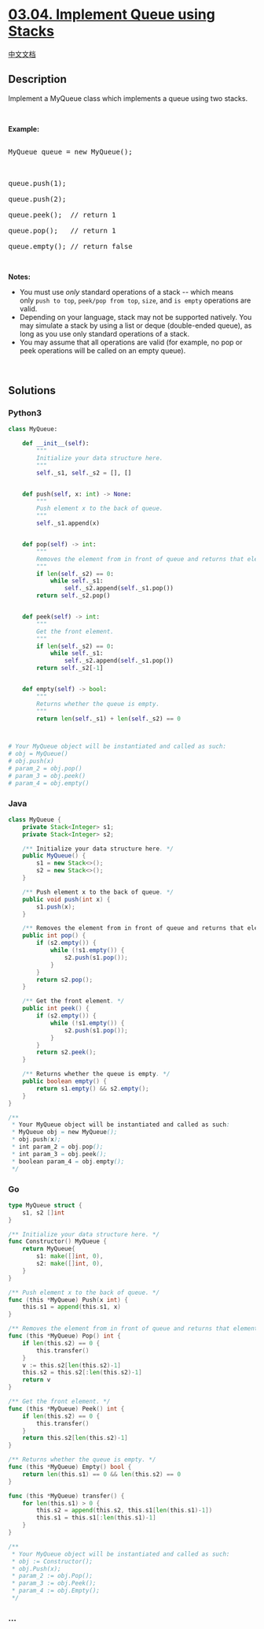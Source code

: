 # [03.04. Implement Queue using Stacks](https://leetcode-cn.com/problems/implement-queue-using-stacks-lcci)

[中文文档](/lcci/03.04.Implement%20Queue%20using%20Stacks/README.md)

## Description

<p>Implement a MyQueue class which implements a queue using two stacks.</p>

&nbsp;

<p><strong>Example: </strong></p>

<pre>

MyQueue queue = new MyQueue();



queue.push(1);

queue.push(2);

queue.peek();  // return 1

queue.pop();   // return 1

queue.empty(); // return false</pre>

<p>&nbsp;</p>

<p><b>Notes:</b></p>

<ul>
	<li>You must use&nbsp;<i>only</i>&nbsp;standard operations of a stack -- which means only&nbsp;<code>push to top</code>,&nbsp;<code>peek/pop from top</code>,&nbsp;<code>size</code>, and&nbsp;<code>is empty</code>&nbsp;operations are valid.</li>
	<li>Depending on your language, stack may not be supported natively. You may simulate a stack by using a list or deque (double-ended queue), as long as you use only standard operations of a stack.</li>
	<li>You may assume that all operations are valid (for example, no pop or peek operations will be called on an empty queue).</li>
</ul>

<p>&nbsp;</p>

## Solutions

<!-- tabs:start -->

### **Python3**

```python
class MyQueue:

    def __init__(self):
        """
        Initialize your data structure here.
        """
        self._s1, self._s2 = [], []


    def push(self, x: int) -> None:
        """
        Push element x to the back of queue.
        """
        self._s1.append(x)


    def pop(self) -> int:
        """
        Removes the element from in front of queue and returns that element.
        """
        if len(self._s2) == 0:
            while self._s1:
                self._s2.append(self._s1.pop())
        return self._s2.pop()


    def peek(self) -> int:
        """
        Get the front element.
        """
        if len(self._s2) == 0:
            while self._s1:
                self._s2.append(self._s1.pop())
        return self._s2[-1]


    def empty(self) -> bool:
        """
        Returns whether the queue is empty.
        """
        return len(self._s1) + len(self._s2) == 0



# Your MyQueue object will be instantiated and called as such:
# obj = MyQueue()
# obj.push(x)
# param_2 = obj.pop()
# param_3 = obj.peek()
# param_4 = obj.empty()
```

### **Java**

```java
class MyQueue {
    private Stack<Integer> s1;
    private Stack<Integer> s2;

    /** Initialize your data structure here. */
    public MyQueue() {
        s1 = new Stack<>();
        s2 = new Stack<>();
    }

    /** Push element x to the back of queue. */
    public void push(int x) {
        s1.push(x);
    }

    /** Removes the element from in front of queue and returns that element. */
    public int pop() {
        if (s2.empty()) {
            while (!s1.empty()) {
                s2.push(s1.pop());
            }
        }
        return s2.pop();
    }

    /** Get the front element. */
    public int peek() {
        if (s2.empty()) {
            while (!s1.empty()) {
                s2.push(s1.pop());
            }
        }
        return s2.peek();
    }

    /** Returns whether the queue is empty. */
    public boolean empty() {
        return s1.empty() && s2.empty();
    }
}

/**
 * Your MyQueue object will be instantiated and called as such:
 * MyQueue obj = new MyQueue();
 * obj.push(x);
 * int param_2 = obj.pop();
 * int param_3 = obj.peek();
 * boolean param_4 = obj.empty();
 */
```

### **Go**

```go
type MyQueue struct {
	s1, s2 []int
}

/** Initialize your data structure here. */
func Constructor() MyQueue {
	return MyQueue{
		s1: make([]int, 0),
		s2: make([]int, 0),
	}
}

/** Push element x to the back of queue. */
func (this *MyQueue) Push(x int) {
	this.s1 = append(this.s1, x)
}

/** Removes the element from in front of queue and returns that element. */
func (this *MyQueue) Pop() int {
	if len(this.s2) == 0 {
		this.transfer()
	}
	v := this.s2[len(this.s2)-1]
	this.s2 = this.s2[:len(this.s2)-1]
	return v
}

/** Get the front element. */
func (this *MyQueue) Peek() int {
	if len(this.s2) == 0 {
		this.transfer()
	}
	return this.s2[len(this.s2)-1]
}

/** Returns whether the queue is empty. */
func (this *MyQueue) Empty() bool {
	return len(this.s1) == 0 && len(this.s2) == 0
}

func (this *MyQueue) transfer() {
	for len(this.s1) > 0 {
		this.s2 = append(this.s2, this.s1[len(this.s1)-1])
		this.s1 = this.s1[:len(this.s1)-1]
	}
}

/**
 * Your MyQueue object will be instantiated and called as such:
 * obj := Constructor();
 * obj.Push(x);
 * param_2 := obj.Pop();
 * param_3 := obj.Peek();
 * param_4 := obj.Empty();
 */
```

### **...**

```

```

<!-- tabs:end -->
